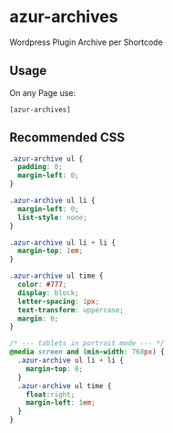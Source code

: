 # azur-archives

Wordpress Plugin Archive per Shortcode

## Usage
On any Page use:
```
[azur-archives]
```

## Recommended CSS
```CSS 
.azur-archive ul {
  padding: 0;
  margin-left: 0;  
}

.azur-archive ul li {
  margin-left: 0;
  list-style: none;
}

.azur-archive ul li + li {
  margin-top: 1em;  
}

.azur-archive ul time {   
  color: #777;
  display: block;
  letter-spacing: 1px;
  text-transform: uppercase; 
  margin: 0;
}

/* --- tablets in portrait mode --- */
@media screen and (min-width: 768px) {
  .azur-archive ul li + li {
    margin-top: 0;  
  }
  .azur-archive ul time {   
    float:right;
    margin-left: 1em;
  }
}
```
